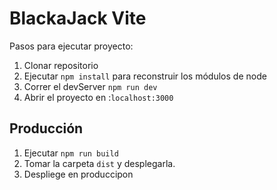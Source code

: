 # BlackaJack Vite

Pasos para ejecutar proyecto:

1. Clonar repositorio
2. Ejecutar ```npm install``` para reconstruir los módulos de node
3. Correr el devServer ```npm run dev```
4. Abrir el proyecto en :```localhost:3000```

## Producción

1. Ejecutar ```npm run build```
2. Tomar la carpeta ```dist``` y desplegarla.
3. Despliege en produccipon